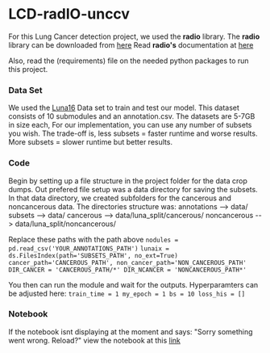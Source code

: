 # LCD-radIO-unccv
For this Lung Cancer detection project, we used the **radio** library.
The **radio** library can be downloaded from [here](https://github.com/analysiscenter/radio)
Read **radio's** documentation at [here](https://analysiscenter.github.io/radio/)

Also, read the (requirements) file on the needed python packages to run this project.

### Data Set

We used the [Luna16](https://luna16.grand-challenge.org/) Data set to train and test our model.
This dataset consists of 10 submodules and an annotation.csv. The datasets are 5-7GB in size each, For our implementation, you can use any number of subsets you wish. The trade-off is, less subsets = faster runtime and worse results. More subsets = slower runtime but better results.

### Code
Begin by setting up a file structure in the project folder for the data crop dumps. 
Out prefered file setup was a data directory for saving the subsets.
In that data directory, we created subfolders for the cancerous and noncancerous data.
The directories structure was:
annotations --> data/
subsets --> data/
cancerous --> data/luna_split/cancerous/
noncancerous --> data/luna_split/noncancerous/

Replace these paths with the path above
`nodules = pd.read_csv('YOUR_ANNOTATIONS_PATH')`
`lunaix = ds.FilesIndex(path='SUBSETS_PATH', no_ext=True)`
`cancer_path='CANCEROUS_PATH',
non_cancer_path='NON_CANCEROUS_PATH'`
`DIR_CANCER = 'CANCEROUS_PATH/*'
DIR_NCANCER = 'NONCANCEROUS_PATH*'`

You then can run the module and wait for the outputs. 
Hyperparamters can be adjusted here:
`train_time = 1
my_epoch = 1
bs = 10
loss_his = []`

### Notebook
If the notebook isnt displaying at the moment and says: "Sorry something went wrong. Reload?" view the notebook at this [link](https://nbviewer.jupyter.org/github/quaiquai/LCD-radIO-unccv/blob/master/unet_matt.ipynb)




